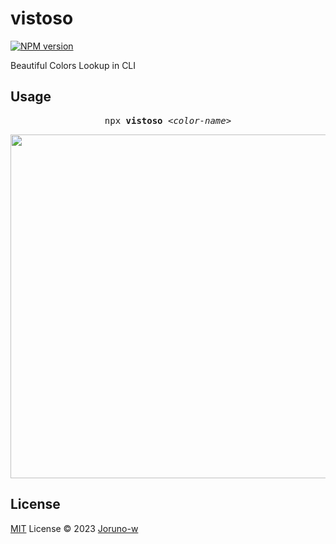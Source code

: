 # vistoso

[![NPM version](https://img.shields.io/npm/v/vistoso?color=a1b858&label=)](https://www.npmjs.com/package/vistoso)

Beautiful Colors Lookup in CLI

## Usage

<pre align='center'>
npx <b>vistoso</b> <em>&lt;color-name&gt;</em>
</pre>

<p align='center'><img src='https://github.com/Joruno-w/vistoso/assets/54349117/fb4b8630-b4b7-4ec2-b3d3-7e083509ce59' width='550px' /></p>

## License
[MIT](./LICENSE) License © 2023 [Joruno-w](https://github.com/Joruno-w)

